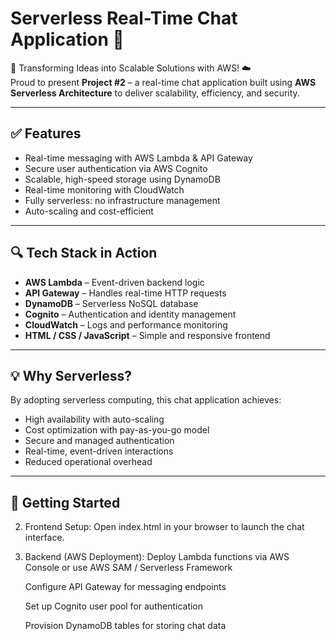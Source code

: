 # Serverless Real-Time Chat Application 💬

🚀 Transforming Ideas into Scalable Solutions with AWS! ☁️  
Proud to present **Project #2** – a real-time chat application built using **AWS Serverless Architecture** to deliver scalability, efficiency, and security.

---

## ✅ Features

- Real-time messaging with AWS Lambda & API Gateway  
- Secure user authentication via AWS Cognito  
- Scalable, high-speed storage using DynamoDB  
- Real-time monitoring with CloudWatch  
- Fully serverless: no infrastructure management  
- Auto-scaling and cost-efficient  

---

## 🔍 Tech Stack in Action

- **AWS Lambda** – Event-driven backend logic  
- **API Gateway** – Handles real-time HTTP requests  
- **DynamoDB** – Serverless NoSQL database  
- **Cognito** – Authentication and identity management  
- **CloudWatch** – Logs and performance monitoring  
- **HTML / CSS / JavaScript** – Simple and responsive frontend  

---

## 💡 Why Serverless?

By adopting serverless computing, this chat application achieves:

- High availability with auto-scaling  
- Cost optimization with pay-as-you-go model  
- Secure and managed authentication  
- Real-time, event-driven interactions  
- Reduced operational overhead  

---

## 🚀 Getting Started

2. Frontend Setup:
     Open index.html in your browser to launch the chat interface.

3. Backend (AWS Deployment):
   Deploy Lambda functions via AWS Console or use AWS SAM / Serverless Framework

      Configure API Gateway for messaging endpoints
      
      Set up Cognito user pool for authentication
      
      Provision DynamoDB tables for storing chat data
